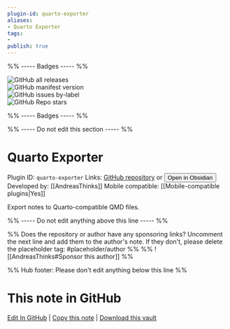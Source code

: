 ```yaml
---
plugin-id: quarto-exporter
aliases:
- Quarto Exporter
tags: 
- 
publish: true
---
```


%% ----- Badges ----- %%

![GitHub all releases](https://img.shields.io/github/downloads/AndreasThinks/obsidian-to-quarto-exporter/total?color=573E7A&logo=github&style=for-the-badge)   
![GitHub manifest version](https://img.shields.io/github/manifest-json/v/AndreasThinks/obsidian-to-quarto-exporter?color=573E7A&logo=github&style=for-the-badge)   
![GitHub issues by-label](https://img.shields.io/github/issues/AndreasThinks/obsidian-to-quarto-exporter/help%20wanted?color=573E7A&logo=github&style=for-the-badge)   
![GitHub Repo stars](https://img.shields.io/github/stars/AndreasThinks/obsidian-to-quarto-exporter?color=573E7A&logo=github&style=for-the-badge)

%% ----- Badges ----- %%

%% ----- Do not edit this section ----- %%

# Quarto Exporter

Plugin ID: `quarto-exporter`
Links: [GitHub repository](https://github.com/AndreasThinks/obsidian-to-quarto-exporter) or [<button id=HH>Open in Obsidian</button>](obsidian://show-plugin?id=quarto-exporter)
Developed by: [[AndreasThinks]]
Mobile compatible: [[Mobile-compatible plugins|Yes]]

Export notes to Quarto-compatible QMD files.

%% ----- Do not edit anything above this line ----- %% 

%% Does the repository or author have any sponsoring links? Uncomment the next line and add them to the author's note. If they don't, please delete the placeholder tag: #placeholder/author %%
%% ![[AndreasThinks#Sponsor this author]] %%

%% Hub footer: Please don't edit anything below this line %%

# This note in GitHub

<span class="git-footer">[Edit In GitHub](https://github.dev/obsidian-community/obsidian-hub/blob/main/02%20-%20Community%20Expansions/02.05%20All%20Community%20Expansions/Plugins/quarto-exporter.md "git-hub-edit-note") | [Copy this note](https://raw.githubusercontent.com/obsidian-community/obsidian-hub/main/02%20-%20Community%20Expansions/02.05%20All%20Community%20Expansions/Plugins/quarto-exporter.md "git-hub-copy-note") | [Download this vault](https://github.com/obsidian-community/obsidian-hub/archive/refs/heads/main.zip "git-hub-download-vault") </span>
